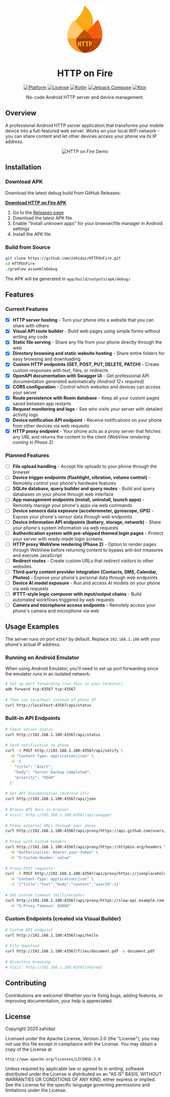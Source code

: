 <div align="center">
  <img src="docs/app_icon.png" alt="HTTP on Fire Logo" width="120">

# HTTP on Fire

[![Platform](https://img.shields.io/badge/Platform-Android-FF8F00?style=for-the-badge&logo=android&logoColor=white)](https://android.com)
[![License](https://img.shields.io/badge/License-Apache%202.0-E65100?style=for-the-badge)](LICENSE)
[![Kotlin](https://img.shields.io/badge/Kotlin-FF7043?style=for-the-badge&logo=kotlin&logoColor=white)](https://kotlinlang.org)
[![Jetpack Compose](https://img.shields.io/badge/Jetpack%20Compose-8D6E63?style=for-the-badge&logo=jetpackcompose&logoColor=white)](https://developer.android.com/jetpack/compose)
[![Ktor](https://img.shields.io/badge/Ktor-5D4037?style=for-the-badge&logo=ktor&logoColor=white)](https://ktor.io)
</div>

<div align="center">
No-code Android HTTP server and device management.
</div>

## Overview

A professional Android HTTP server application that transforms your mobile device into a
full-featured web server. Works on your local WiFi network - you can share content and let other devices access your phone via its IP address.

<div align="center">
  <img src="docs/hof.gif" alt="HTTP on Fire Demo">
</div>

## Installation

### Download APK

Download the latest debug build from GitHub Releases:

**[Download HTTP on Fire APK](https://github.com/zahidaz/HTTPOnFire/releases)**

1. Go to the [Releases page](https://github.com/zahidaz/HTTPOnFire/releases)
2. Download the latest APK file
3. Enable "Install unknown apps" for your browser/file manager in Android settings
4. Install the APK file

### Build from Source

```bash
git clone https://github.com/zahidaz/HTTPOnFire.git
cd HTTPOnFire
./gradlew assembleDebug
```

The APK will be generated in `app/build/outputs/apk/debug/`

## Features

### Current Features

- [x] **HTTP server hosting** - Turn your phone into a website that you can share with others
- [x] **Visual API route builder** - Build web pages using simple forms without writing any code
- [x] **Static file serving** - Share any file from your phone directly through the web
- [x] **Directory browsing and static website hosting** - Share entire folders for easy browsing and downloading
- [x] **Custom HTTP endpoints (GET, POST, PUT, DELETE, PATCH)** - Create custom responses with text, files, or redirects
- [x] **OpenAPI documentation with Swagger UI** - Get professional API documentation generated automatically *(Android 12+ required)*
- [x] **CORS configuration** - Control which websites and devices can access your server
- [x] **Route persistence with Room database** - Keep all your custom pages saved between app restarts
- [x] **Request monitoring and logs** - See who visits your server with detailed activity logs
- [x] **Device notification API endpoint** - Receive notifications on your phone from other devices via web requests
- [x] **HTTP proxy endpoint** - Your phone acts as a proxy server that fetches any URL and returns the content to the client *(WebView rendering coming in Phase 2)*

### Planned Features

- [ ] **File upload handling** - Accept file uploads to your phone through the browser
- [ ] **Device trigger endpoints (flashlight, vibration, volume control)** - Remotely control your phone's hardware features
- [ ] **SQLite database, query builder and query routes** - Build and query databases on your phone through web interface
- [ ] **App management endpoints (install, uninstall, launch apps)** - Remotely manage your phone's apps via web commands
- [ ] **Device sensors data exposure (accelerometer, gyroscope, GPS)** - Expose your phone's sensor data through web endpoints
- [ ] **Device information API endpoints (battery, storage, network)** - Share your phone's system information via web requests
- [ ] **Authentication system with pre-shipped themed login pages** - Protect your server with ready-made login screens
- [ ] **HTTP proxy WebView rendering (Phase 2)** - Option to render pages through WebView before returning content to bypass anti-bot measures and execute JavaScript
- [ ] **Redirect routes** - Create custom URLs that redirect visitors to other websites
- [ ] **Third-party content provider integration (Contacts, SMS, Calendar, Photos)** - Expose your phone's personal data through web endpoints
- [ ] **Device AI model exposure** - Run and access AI models on your phone via web requests
- [ ] **IFTTT-style logic composer with input/output chains** - Build automated workflows triggered by web requests
- [ ] **Camera and microphone access endpoints** - Remotely access your phone's camera and microphone via web

## Usage Examples

The server runs on port `43567` by default. Replace `192.168.1.100` with your phone's actual IP address.

### Running on Android Emulator

When using Android Emulator, you'll need to set up port forwarding since the emulator runs in an isolated network:

```bash
# Set up port forwarding (run this in your terminal)
adb forward tcp:43567 tcp:43567

# Then use localhost instead of phone IP
curl http://localhost:43567/api/status
```

### Built-in API Endpoints

```bash
# Check server status
curl http://192.168.1.100:43567/api/status

# Send notification to phone
curl -X POST http://192.168.1.100:43567/api/notify \
  -H "Content-Type: application/json" \
  -d '{
    "title": "Alert",
    "body": "Server backup completed",
    "priority": "HIGH"
  }'

# Get API documentation (Android 12+)
curl http://192.168.1.100:43567/api/json

# Browse API docs in browser
# Visit: http://192.168.1.100:43567/api/swagger

# Proxy external URLs through your phone
curl http://192.168.1.100:43567/api/proxy/https://api.github.com/users/github

# Proxy with custom headers
curl http://192.168.1.100:43567/api/proxy/https://httpbin.org/headers \
  -H "Authorization: Bearer your-token" \
  -H "X-Custom-Header: value"

# Proxy POST requests
curl -X POST http://192.168.1.100:43567/api/proxy/https://jsonplaceholder.typicode.com/posts \
  -H "Content-Type: application/json" \
  -d '{"title":"test","body":"content","userId":1}'

# Set custom timeout (milliseconds)
curl http://192.168.1.100:43567/api/proxy/https://slow-api.example.com \
  -H "X-Proxy-Timeout: 60000"
```

### Custom Endpoints (created via Visual Builder)

```bash
# Custom API endpoint
curl http://192.168.1.100:43567/api/hello

# File download
curl http://192.168.1.100:43567/files/document.pdf -o document.pdf

# Directory browsing
# Visit: http://192.168.1.100:43567/shared/
```

## Contributing

Contributions are welcome! Whether you're fixing bugs, adding features, or improving documentation,
your help is appreciated.

## License

Copyright 2025 zahidaz

Licensed under the Apache License, Version 2.0 (the "License");
you may not use this file except in compliance with the License.
You may obtain a copy of the License at

    http://www.apache.org/licenses/LICENSE-2.0

Unless required by applicable law or agreed to in writing, software
distributed under the License is distributed on an "AS IS" BASIS,
WITHOUT WARRANTIES OR CONDITIONS OF ANY KIND, either express or implied.
See the License for the specific language governing permissions and
limitations under the License.
